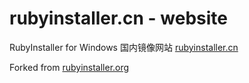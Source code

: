 # rubyinstaller.cn - website

RubyInstaller for Windows 国内镜像网站 [rubyinstaller.cn](https://rubyinstaller.cn)

Forked from [rubyinstaller.org](https://rubyinstaller.org)
